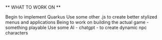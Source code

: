 ** WHAT TO WORK ON **

Begin to implement Quarkus
Use some other .js to create better stylized menus and applications
Being to work on building the actual game - something playable
Use some AI - chatgpt - to create dynamic npc characters
